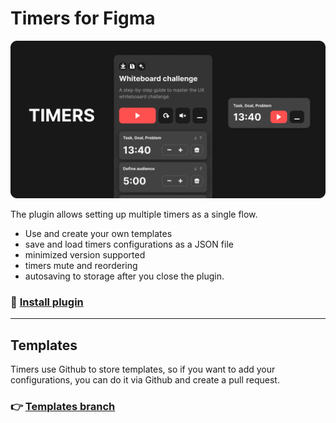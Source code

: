 # Timers for Figma

![alt text](./README-img/preview.png)

The plugin allows setting up multiple timers as a single flow.

- Use and create your own templates
- save and load timers configurations as a JSON file
- minimized version supported
- timers mute and reordering
- autosaving to storage after you close the plugin.

### 🤖 [Install plugin](https://www.figma.com/community/plugin/1053689497185030696/Timers)

---

## Templates

Timers use Github to store templates, so if you want to add your configurations, you can do it via Github and create a pull request.

### 👉 [Templates branch](https://github.com/PavelLaptev/figma-timers/tree/configs)
